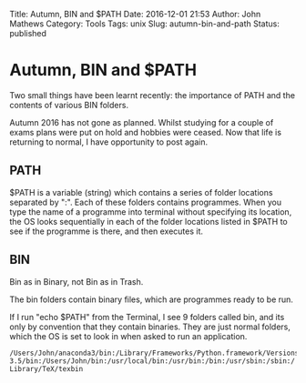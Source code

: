 Title: Autumn, BIN and $PATH
Date: 2016-12-01 21:53
Author: John Mathews
Category: Tools
Tags: unix
Slug: autumn-bin-and-path
Status: published

# Autumn, BIN and $PATH
Two small things have been learnt recently: the importance of PATH and
the contents of various BIN folders.

Autumn 2016 has not gone as planned. Whilst studying for a couple of
exams plans were put on hold and hobbies were ceased. Now that life is
returning to normal, I have opportunity to post again.

## PATH
<html>&#36;</html>PATH is a variable (string) which contains a series of folder
locations separated by ":". Each of these folders contains programmes.
When you type the name of a programme into terminal without specifying
its location, the OS looks sequentially in each of the folder locations
listed in <html>&#36;</html>PATH to see if the programme is there, and then executes
it.

## BIN
Bin as in Binary, not Bin as in Trash.

The bin folders contain binary files, which are programmes ready to be
run.

If I run "echo <html>&#36;</html>PATH" from the Terminal, I see 9 folders called bin,
and its only by convention that they contain binaries. They are just
normal folders, which the OS is set to look in when asked to run an
application.

    /Users/John/anaconda3/bin:/Library/Frameworks/Python.framework/Versions/
    3.5/bin:/Users/John/bin:/usr/local/bin:/usr/bin:/bin:/usr/sbin:/sbin:/
    Library/TeX/texbin

